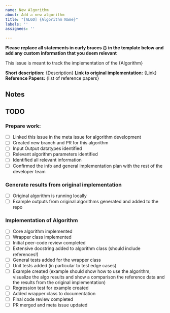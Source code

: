```yaml
---
name: New Algorithm
about: Add a new algorithm
title: "[ALGO] {Algorithm Name}"
labels: ''
assignees: ''

---
```


**Please replace all statements in curly braces {} in the template below and add any custom information that you deem relevant**

This issue is meant to track the implementation of the {Algorithm}

**Short description:** {Description}
**Link to original implementation:** {Link}
**Reference Papers:** {list of reference papers}

## Notes


## TODO

### Prepare work:

- [ ] Linked this issue in the meta issue for algorithm development
- [ ] Created new branch and PR for this algorithm
- [ ] Input Output datatypes identified
- [ ] Relevant algorithm parameters identified
- [ ] Identified all relevant information
- [ ] Confirmed the info and general implementation plan with the rest of the developer team

### Generate results from original implementation

- [ ] Original algorithm is running locally
- [ ] Example outputs from original algorithms generated and added to the repo

### Implementation of Algorithm

- [ ] Core algorithm implemented
- [ ] Wrapper class implemented
- [ ] Initial peer-code review completed
- [ ] Extensive docstring added to algorithm class (should include references!)
- [ ] General tests added for the wrapper class
- [ ] Unit tests added (in particular to test edge cases)
- [ ] Example created (example should show how to use the algorithm, visualize the algo results and show a comparison the reference data and the results from the original implementation)
- [ ] Regression test for example created
- [ ] Added wrapper class to documentation
- [ ] Final code review completed
- [ ] PR merged and meta issue updated
